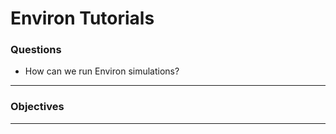 # Environ Tutorials

### **Questions**

- How can we run Environ simulations?
---
### **Objectives**

---
